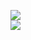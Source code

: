 [![](https://img.shields.io/badge/Made%20With-Github%20Spray-lightgrey.svg?style=for-the-badge&logo=github)](https://github.com/Annihil/github-spray#6908)  
[![](https://i.imgur.com/2DrTn0Z.gif)](https://github.com/Annihil/github-spray)